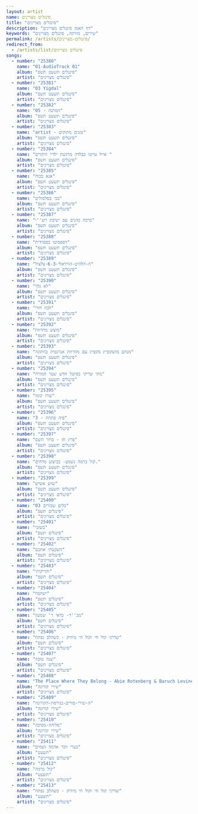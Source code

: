 ```yaml
---
layout: artist
name: סינגלים מצויינים
title: "סינגלים מצויינים"
description: "דף האמן סינגלים מצויינים"
keywords: "שירים, מוזיקה, סינגלים מצויינים"
permalink: /artists/סינגלים-מצויינים/
redirect_from:
  - /artists/list/סינגלים מצויינים
songs:
  - number: "25380"
    name: "01-AudioTrack 01"
    album: "סינגלים תשעט תשפ"
    artist: "סינגלים מצויינים"
  - number: "25381"
    name: "03 Yigdal"
    album: "סינגלים תשעט תשפ"
    artist: "סינגלים מצויינים"
  - number: "25382"
    name: "05 - המתנה"
    album: "סינגלים תשעט תשפ"
    artist: "סינגלים מצויינים"
  - number: "25383"
    name: "artist - זמנים מתוקים"
    album: "סינגלים תשעט תשפ"
    artist: "סינגלים מצויינים"
  - number: "25384"
    name: "אייל טויטו בבלדה מרגשת ילדיי היקרים "
    album: "סינגלים תשעט תשפ"
    artist: "סינגלים מצויינים"
  - number: "25385"
    name: "אנא בכוח"
    album: "סינגלים תשעט תשפ"
    artist: "סינגלים מצויינים"
  - number: "25386"
    name: "בכי בסלסולים"
    album: "סינגלים תשעט תשפ"
    artist: "סינגלים מצויינים"
  - number: "25387"
    name: "ברכת כהנים עם ישיבת רש''י"
    album: "סינגלים תשעט תשפ"
    artist: "סינגלים מצויינים"
  - number: "25388"
    name: "דספסיטו בספרדית"
    album: "סינגלים תשעט תשפ"
    artist: "סינגלים מצויינים"
  - number: "25389"
    name: "ה-הלהיט-הוויראלי-6-3-צלצול"
    album: "סינגלים תשעט תשפ"
    artist: "סינגלים מצויינים"
  - number: "25390"
    name: "לא נלך"
    album: "סינגלים תשעט תשפ"
    artist: "סינגלים מצויינים"
  - number: "25391"
    name: "לכה דודי"
    album: "סינגלים תשעט תשפ"
    artist: "סינגלים מצויינים"
  - number: "25392"
    name: "מוצש מחרוזת"
    album: "סינגלים תשעט תשפ"
    artist: "סינגלים מצויינים"
  - number: "25393"
    name: "מנחם מושקוביץ מקפיץ עם מחרוזת אנרגטית בחתונה"
    album: "סינגלים תשעט תשפ"
    artist: "סינגלים מצויינים"
  - number: "25394"
    name: "מתי שריקי בסינגל חדש שער המזרח"
    album: "סינגלים תשעט תשפ"
    artist: "סינגלים מצויינים"
  - number: "25395"
    name: "עורו קומו"
    album: "סינגלים תשעט תשפ"
    artist: "סינגלים מצויינים"
  - number: "25396"
    name: "פיה פתחה - 3"
    album: "סינגלים תשעט תשפ"
    artist: "סינגלים מצויינים"
  - number: "25397"
    name: "פרץ חן - ברוך השם"
    album: "סינגלים תשעט תשפ"
    artist: "סינגלים מצויינים"
  - number: "25398"
    name: "קול ברמה נשמע- בביצוע מדהים."
    album: "סינגלים תשעט תשפ"
    artist: "סינגלים מצויינים"
  - number: "25399"
    name: "שוש אשיש"
    album: "סינגלים תשעט תשפ"
    artist: "סינגלים מצויינים"
  - number: "25400"
    name: "03 כלים שבורים"
    album: "סינגלים תשפ"
    artist: "סינגלים מצויינים"
  - number: "25401"
    name: "בשובי"
    album: "סינגלים תשפ"
    artist: "סינגלים מצויינים"
  - number: "25402"
    name: "השבעתי אתכם"
    album: "סינגלים תשפ"
    artist: "סינגלים מצויינים"
  - number: "25403"
    name: "והריקותי"
    album: "סינגלים תשפ"
    artist: "סינגלים מצויינים"
  - number: "25404"
    name: "ישתבח"
    album: "סינגלים תשפ"
    artist: "סינגלים מצויינים"
  - number: "25405"
    name: "מב''ד- כדאי ר' שמעון"
    album: "סינגלים תשפ"
    artist: "סינגלים מצויינים"
  - number: "25406"
    name: "שדרני קול חי וקול חי מיוזיק - כשהלב נפתח"
    album: "סינגלים תשפ"
    artist: "סינגלים מצויינים"
  - number: "25407"
    name: "שנה טובה"
    album: "סינגלים תשפ"
    artist: "סינגלים מצויינים"
  - number: "25408"
    name: "The Place Where They Belong - Abie Rotenberg & Baruch Levine"
    album: "שירי קורונה"
    artist: "סינגלים מצויינים"
  - number: "25409"
    name: "ה-שירי-פורים-בגירסת-הקורונה"
    album: "שירי קורונה"
    artist: "סינגלים מצויינים"
  - number: "25410"
    name: "סליחה-מסיכה"
    album: "שירי קורונה"
    artist: "סינגלים מצויינים"
  - number: "25411"
    name: "בערי וובר אדמה ושמים"
    album: "תשעט"
    artist: "סינגלים מצויינים"
  - number: "25412"
    name: "קול ברמה"
    album: "תשעט"
    artist: "סינגלים מצויינים"
  - number: "25413"
    name: "שדרני קול חי וקול חי מיוזיק - כשהלב נפתח"
    album: "תשעט"
    artist: "סינגלים מצויינים"
---
```

